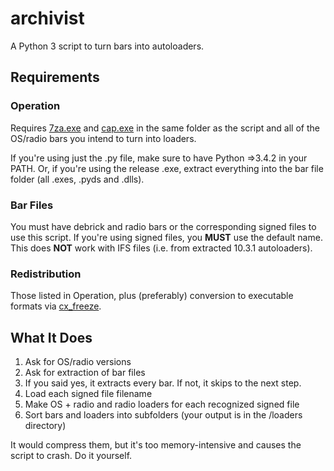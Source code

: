 archivist
=========
A Python 3 script to turn bars into autoloaders. 

## Requirements
### Operation
Requires [7za.exe](http://www.7-zip.org/download.html) and [cap.exe](https://drive.bitcasa.com/send/Lrb0VC6NsOEX5BNSDmGVn2mkeiSDklghCXlYuQk_YkRE) in the same folder as the script and all of the OS/radio bars you intend to turn into loaders.

If you're using just the .py file, make sure to have Python =>3.4.2 in your PATH. Or, if you're using the release .exe, extract everything into the bar file folder (all .exes, .pyds and .dlls).

### Bar Files
You must have debrick and radio bars or the corresponding signed files to use this script. If you're using signed files, you **MUST** use the default name. This does **NOT** work with IFS files (i.e. from extracted 10.3.1 autoloaders).

### Redistribution
Those listed in Operation, plus (preferably) conversion to executable formats via [cx_freeze](http://cx-freeze.readthedocs.org/en/latest/index.html).

## What It Does
1. Ask for OS/radio versions
2. Ask for extraction of bar files
3. If you said yes, it extracts every bar. If not, it skips to the next step.
4. Load each signed file filename
5. Make OS + radio and radio loaders for each recognized signed file
6. Sort bars and loaders into subfolders (your output is in the /loaders directory)

It would compress them, but it's too memory-intensive and causes the script to crash. Do it yourself.
